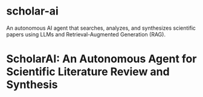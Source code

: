 # scholar-ai
An autonomous AI agent that searches, analyzes, and synthesizes scientific papers using LLMs and Retrieval-Augmented Generation (RAG).

# ScholarAI: An Autonomous Agent for Scientific Literature Review and Synthesis
